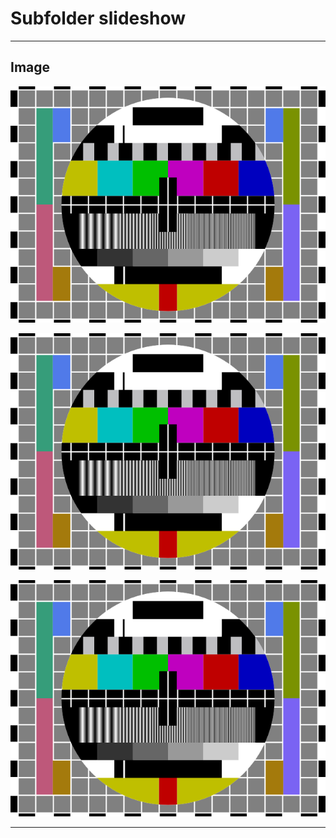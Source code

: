
# Subfolder slideshow

---

## Image

![](../img/example-4.png)

![](../img/somefolder/example-5.png)

![](example-6.png)

---
